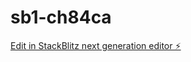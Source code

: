 # sb1-ch84ca

[Edit in StackBlitz next generation editor ⚡️](https://stackblitz.com/~/github.com/felipeang/sb1-ch84ca)